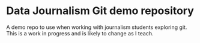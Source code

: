 # Data Journalism Git demo repository
A demo repo to use when working with journalism students exploring git. This is a work in progress and is likely to change as I teach.
